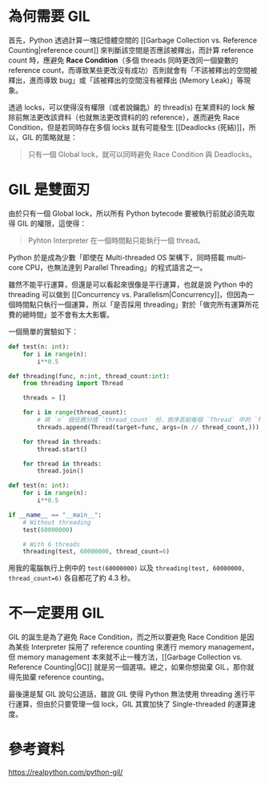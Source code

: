 # 為何需要 GIL

首先，Python 透過計算一塊記憶體空間的 [[Garbage Collection vs. Reference Counting|reference count]] 來判斷該空間是否應該被釋出，而計算 reference count 時，應避免 **Race Condition**（多個 threads 同時更改同一個變數的 reference count，而導致某些更改沒有成功）否則就會有「不該被釋出的空間被釋出，進而導致 bug」或「該被釋出的空間沒有被釋出 (Memory Leak)」等現象。

透過 locks，可以使得沒有權限（或者說鑰匙）的 thread(s) 在某資料的 lock 解除前無法更改該資料（也就無法更改資料的的 reference），進而避免 Race Condition，但是若同時存在多個 locks 就有可能發生 [[Deadlocks (死結)]]，所以，GIL 的策略就是：

>只有一個 Global lock，就可以同時避免 Race Condition 與 Deadlocks。

# GIL 是雙面刃

由於只有一個 Global lock，所以所有 Python bytecode 要被執行前就必須先取得 GIL 的權限，這使得：

>Pyhton Interpreter 在一個時間點只能執行一個 thread。

Python 於是成為少數「即使在 Multi-threaded OS 架構下，同時搭載 multi-core CPU，也無法達到 Parallel Threading」的程式語言之一。

雖然不能平行運算，但還是可以看起來很像是平行運算，也就是說 Python 中的 threading 可以做到 [[Concurrency vs. Parallelism|Concurrency]]，但因為一個時間點只執行一個運算，所以「是否採用 threading」對於「做完所有運算所花費的總時間」並不會有太大影響。

一個簡單的實驗如下：

```Python
def test(n: int):
    for i in range(n):
        i**0.5

def threading(func, n:int, thread_count:int):
    from threading import Thread

    threads = []

    for i in range(thread_count):
        # 將 `n` 個任務分成 `thread_count` 份，依序丟給每個 `Thread` 中的 `func`
        threads.append(Thread(target=func, args=(n // thread_count,)))

    for thread in threads:
        thread.start()

    for thread in threads:
        thread.join()

def test(n: int):
    for i in range(n):
        i**0.5

if __name__ == "__main__":
    # Without threading
    test(60000000)

    # With 6 threads
    threading(test, 60000000, thread_count=6)
```

用我的電腦執行上例中的 `test(60000000)` 以及 `threading(test, 60000000, thread_count=6)` 各自都花了約 4.3 秒。

# 不一定要用 GIL

GIL 的誕生是為了避免 Race Condition，而之所以要避免 Race Condition 是因為某些 Interpreter 採用了 reference counting 來進行 memory management，但 memory management 本來就不止一種方法，[[Garbage Collection vs. Reference Counting|GC]] 就是另一個選項。總之，如果你想拋棄 GIL，那你就得先拋棄 reference counting。

最後還是幫 GIL 說句公道話，雖說 GIL 使得 Python 無法使用 threading 進行平行運算，但由於只要管理一個 lock，GIL 其實加快了 Single-threaded 的運算速度。

# 參考資料

<https://realpython.com/python-gil/>
